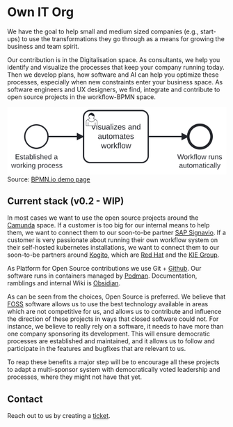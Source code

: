 # Own IT Org

We have the goal to help small and medium sized companies (e.g., start-ups) to
use the transformations they go through as a means for growing the business and
team spirit.

Our contribution is in the Digitalisation space. As consultants, we help you
identify and visualize the processes that keep your company running today. Then
we develop plans, how software and AI can help you optimize these processes,
especially when new constraints enter your business space.
As software engineers and UX designers, we find, integrate and contribute to
open source projects in the workflow-BPMN space.

![Example BPMN workflow](https://raw.githubusercontent.com/Own-I-T-Org/.github/main/marketing/leadership_mindset.svg)
Source: [BPMN.io demo page](https://demo.bpmn.io)

## Current stack (v0.2 - WIP)

In most cases we want to use the open source projects around the
[Camunda](https://github.com/camunda) space.
If a customer is too big for our internal means to help them, we want to
connect them to our soon-to-be partner
[SAP Signavio](https://github.com/signavio).
If a customer is very passionate about running their own workflow system on
their self-hosted kubernetes installations, we want to connect them to our
soon-to-be partners around [Kogito](http://kogito.kie.org/), which are
[Red Hat](https://redhat.com) and the [KIE Group](https://github.com/kiegroup).

As Platform for Open Source contributions we use Git +
[Github](https://github.com/). Our software runs in containers managed by
[Podman](https://github.com/containers/podman).
Documentation, ramblings and internal Wiki is
[Obsidian](https://github.com/obsidianmd).

As can be seen from the choices, Open Source is preferred. We believe that
[FOSS](https://en.wikipedia.org/wiki/Free_and_open-source_software) software
allows us to use the best technology available in areas
which are not competitive for us, and allows us to contribute and influence the
direction of these projects in ways that closed software could not.
For instance, we believe to really rely on a software, it needs to have more
than one company sponsoring its development. This will ensure democratic
processes are established and maintained, and it allows us to follow and
participate in the features and bugfixes that are relevant to us.

To reap these benefits a major step will be to encourage all these projects to
adapt a multi-sponsor system with democratically voted leadership and
processes, where they might not have that yet.

## Contact

Reach out to us by creating a [ticket](https://github.com/Own-I-T-Org/.github/issues).
